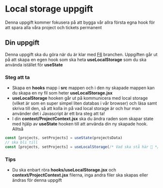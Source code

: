 # Local storage uppgift

Denna uppgift kommer fokusera på att bygga vår allra första egna hook för att spara alla våra project och tickets permanent

## Din uppgift

Denna uppgift ska du göra när du är klar med [F6](https://github.com/MMR-Solutions-AB/Kanban-V15/tree/F6) branchen. Uppgiften går ut på att skapa en egen hook som ska heta **useLocalStorage** som du ska använda istället för **useState**

### Steg att ta

-   Skapa en **hooks** mapp i **src** mappen och i den ny skapade mappen kan du skapa en ny fil som heter **useLocalStorage.jsx**
-   **useLocalStorage** hooken går ut på kommunicera med local storage (vilket är som en super simpel liten databas i vår browser) och läsa samt skriva till den, så att kolla in på vad local storage är och hur man använder det i Javascript är ett bra steg att ta!
-   I din **context/ProjectContext.jsx** ska du ändra raden som skapar state med hjälp av **useState** hooken till att använda din ny skapade hook. Alltså

```jsx
const [projects, setProjects] = useState(projectsData)
// ska bli till
const [projects, setProjects] = useLocalStorage(/* Vad ska stå här 🤔 */)
```

### Tips

-   Du ska enbart röra **hooks/useLocalStorage.jsx** och **context/ProjectContext.jsx** filerna, inga andra filer ska skapas eller ändras för denna uppgift
